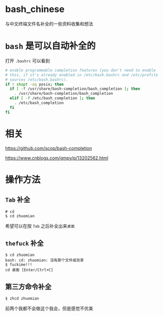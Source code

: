 # bash_chinese
与中文终端文件名补全的一些资料收集和想法

# `bash` 是可以自动补全的

打开 `.bashrc` 可以看到

```bash
# enable programmable completion features (you don't need to enable
# this, if it's already enabled in /etc/bash.bashrc and /etc/profile
# sources /etc/bash.bashrc).
if ! shopt -oq posix; then
  if [ -f /usr/share/bash-completion/bash_completion ]; then
    . /usr/share/bash-completion/bash_completion
  elif [ -f /etc/bash_completion ]; then
    . /etc/bash_completion
  fi
fi
```

# 相关

https://github.com/scop/bash-completion

https://www.cnblogs.com/gmpy/p/13202562.html

# 操作方法

## `Tab` 补全
```
# cd
$ cd zhuomian
```

希望可以在按 `Tab` 之后补全出来`桌面`

## `thefuck` 补全
```
$ cd zhuomian
bash: cd: zhuomian: 没有那个文件或目录
$ fuckime!!!
cd 桌面 [Enter/Ctrl+C]
```
## 第三方命令补全

```
$ zhcd zhuomian
```
前两个我都不会做这个我会，但是感觉不优美
